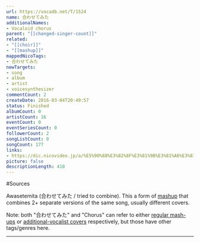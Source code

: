 ```yaml
---
url: https://vocadb.net/T/1524
name: 合わせてみた
additionalNames: 
- Vocaloid chorus
parent: "[[changed-singer-count]]"
related:
- "[[choir]]"
- "[[mashup]]"
mappedNicoTags:
- 合わせてみた
newTargets:
- song
- album
- artist
- voicesynthesizer
commentCount: 2
createDate: 2016-03-04T20:49:57
status: Finished
albumCount: 0
artistCount: 16
eventCount: 0
eventSeriesCount: 0
followerCount: 2
songListCount: 0
songCount: 177
links: 
- https://dic.nicovideo.jp/a/%E5%90%88%E3%82%8F%E3%81%9B%E3%81%A6%E3%81%BF%E3%81%9F
picture: false
descriptionLength: 410
---
```


#Sources

Awasetemita (合わせてみた / tried to combine). This a form of [mashup](https://vocadb.net/T/3392) that combines 2+ separate versions of the same song, usually different covers.

Note: both "合わせてみた" and "Chorus" can refer to either [regular mash-ups](https://vocadb.net/T/3392/mashup) or [additional-vocalist covers](https://vocadb.net/T/7567/changed-singer-count) respectively, but those have other tags/genres here.

---

